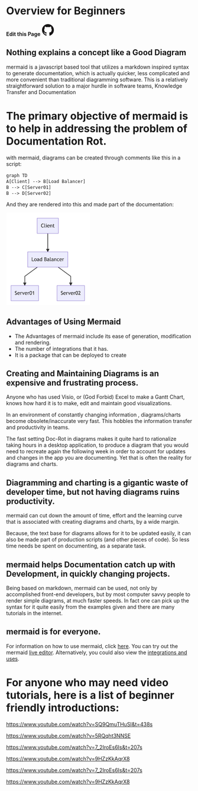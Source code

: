 # Overview for Beginners
**Edit this Page** [![N|Solid](./img/GitHub-Mark-32px.png)](./n00b-overview.md)

## Nothing explains a concept like a Good Diagram

mermaid is a javascript based tool that utilizes a markdown inspired syntax to generate documentation, which is actually quicker, less complicated and more convenient than traditional diagramming software. This is a relatively straightforward solution to a major hurdle in software teams, Knowledge Transfer and Documentation

# The primary objective of mermaid is to help in addressing the problem of Documentation Rot. 

with mermaid, diagrams can be created through comments like this in a script:

```
graph TD
A[Client] --> B[Load Balancer]
B --> C[Server01]
B --> D[Server02]
```

And they are rendered into this and made part of the documentation:

![Flowchart](./img/n00b-firstFlow.png)

## Advantages of Using Mermaid

- The Advantages of mermaid include its ease of generation, modification and rendering.
- The number of integrations that it has. 
- It is a package that can be deployed to create 

## Creating and Maintaining Diagrams is an expensive and frustrating process.  

Anyone who has used Visio, or (God Forbid) Excel to make a Gantt Chart, knows how hard it is to make, edit and maintain good visualizations. 

In an environment of constantly changing information , diagrams/charts become obsolete/inaccurate very fast. This hobbles the information transfer and productivity in teams.

The fast setting Doc-Rot in diagrams makes it quite hard to rationalize taking hours in a desktop application, to produce a diagram that you would need to recreate again the following week in order to account for updates  and changes in the app you are documenting. Yet that is often the reality for diagrams and charts.

## Diagramming and charting is a gigantic waste of developer time, but not having diagrams ruins productivity. 

mermaid can cut down the amount of time, effort and the learning curve that is associated with creating diagrams and charts, by a wide margin. 

Because, the text base for  diagrams allows for it to be updated easily, it can also be made part of production scripts (and other pieces of code). So less time needs be spent on documenting, as a separate task. 


## mermaid helps Documentation catch up with Development, in quickly changing projects. 

Being based on markdown, mermaid can be used, not only by accomplished front-end developers, but by most computer savvy people to render simple diagrams, at much faster speeds.
In fact one can pick up the syntax for it quite easily from the examples given and there are many tutorials in the internet. 

## mermaid is for everyone.

For information on how to use mermaid, click [here](https://mermaid-js.github.io/mermaid/#/n00b-gettingStarted).
You can try out the mermaid [live editor](https://mermaid-js.github.io/mermaid-live-editor/).
Alternatively, you could also view the [integrations and uses](https://mermaid-js.github.io/mermaid/#/./integrations). 

# For anyone who may need video tutorials, here is a list of beginner friendly introductions: 

https://www.youtube.com/watch?v=SQ9QmuTHuSI&t=438s

https://www.youtube.com/watch?v=5RQqht3NNSE

https://www.youtube.com/watch?v=7_2IroEs6Is&t=207s

https://www.youtube.com/watch?v=9HZzKkAqrX8

https://www.youtube.com/watch?v=7_2IroEs6Is&t=207s

https://www.youtube.com/watch?v=9HZzKkAqrX8
